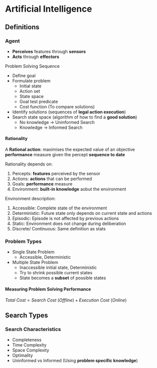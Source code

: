 # Artificial Intelligence

## Definitions
### Agent
* **Perceives** features through **sensors**
* **Acts** through **effectors**

Problem Solving Sequence
* Define goal
* Formulate problem
    * Initial state
    * Action set
    * State space
    * Goal test predicate
    * Cost function (To compare solutions)
* Identify solutions (sequences of **legal action execution**)
* Search state space (algorithm of how to find a **good solution**)
    * No knowledge -> Uninformed Search
    * Knowledge -> Informed Search

<important>

#### Rationality
A **Rational action**: maximises the expected value of an objective **performance** measure given the percept **sequence to date**

Rationality depends on:
1. Percepts: **features** perceived by the sensor
2. Actions: **actions** that can be performed
3. Goals: **performance** measure
4. Environment: **built-in knowledge** aobut the environment

Environment description:
1. Accessible: Complete state of the environment
2. Deterministic: Future state only depends on current state and actions
3. Episodic: Episode is not affected by previous actions
4. Static: Environment does not change during deliberation
5. Discrete/ Continuous: Same definition as stats
</important>

### Problem Types
* Single State Problem
    * Accessible, Deterministic
* Multiple State Problem
    * Inaccessible initial state, Deterministic
    * Try to shrink possible current states
    * State becomes a **subset** of possible states

#### Measuring Problem Solving Performance
$Total\ Cost = Search\ Cost\ (Offline) + Execution\ Cost\ (Online)$

## Search Types
### Search Characteristics
* Completeness
* Time Complexity
* Space Complexity
* Optimality
* Uninformed vs Informed (Using **problem specific knowledge**)
